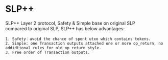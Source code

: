 # SLP++
SLP++ Layer 2 protocol, Safety & Simple base on original  SLP  
compared to original SLP, SLP++ has below advantages:
```
1. Safety：avoid the chance of spent utxo which contains tokens.
2. Simple: one Transaction outputs attached one or more op_return, no addidtional rules for old op_return style.
3. Free order of Transaction outputs.
```
